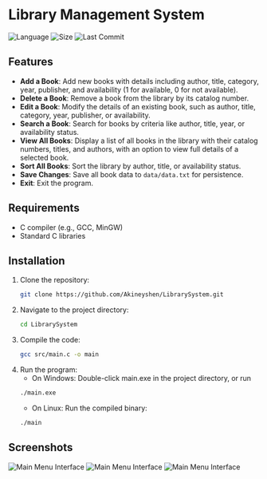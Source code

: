 # Library Management System
![Language](https://img.shields.io/badge/language%20C-%23548dff?style=for-the-badge&logo=c&logoColor=FFFFFF)
![Size](https://img.shields.io/github/repo-size/Akineyshen/LibrarySystem?label=Size&style=for-the-badge&color=548dff&labelColor=FCFCFC)
![Last Commit](https://img.shields.io/github/last-commit/Akineyshen/LibrarySystem?label=Last%20Commit&style=for-the-badge&color=548dff&labelColor=FCFCFC)
## Features
- **Add a Book**: Add new books with details including author, title, category, year, publisher, and availability (1 for available, 0 for not available).
- **Delete a Book**: Remove a book from the library by its catalog number.
- **Edit a Book**: Modify the details of an existing book, such as author, title, category, year, publisher, or availability.
- **Search a Book**: Search for books by criteria like author, title, year, or availability status.
- **View All Books**: Display a list of all books in the library with their catalog numbers, titles, and authors, with an option to view full details of a selected book.
- **Sort All Books**: Sort the library by author, title, or availability status.
- **Save Changes**: Save all book data to `data/data.txt` for persistence.
- **Exit**: Exit the program.
## Requirements
- C compiler (e.g., GCC, MinGW)
- Standard C libraries

## Installation
1. Clone the repository:
   ```bash
   git clone https://github.com/Akineyshen/LibrarySystem.git
   ```
2. Navigate to the project directory:
   ```bash
   cd LibrarySystem
   ```
3. Compile the code:
   ```bash
   gcc src/main.c -o main
   ```
4. Run the program:
   - On Windows: Double-click main.exe in the project directory, or run
    ```bash
   ./main.exe
   ```
   - On Linux: Run the compiled binary:
   ```bash
   ./main
   ```

## Screenshots

<img src="https://i.imgur.com/kxzxkB3.png" alt="Main Menu Interface">

<img src="https://i.imgur.com/FvdctVg.png" alt="Main Menu Interface">

<img src="https://i.imgur.com/8NYVZJN.png" alt="Main Menu Interface">
